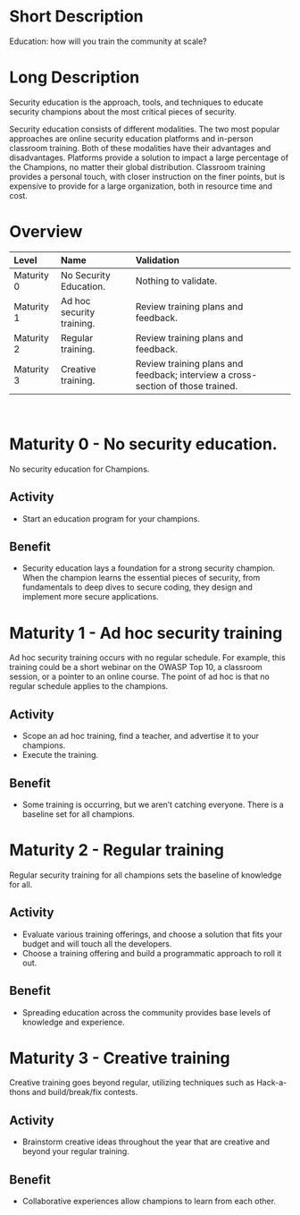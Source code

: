 # Short Description
Education: how will you train the community at scale?

# Long Description
Security education is the approach, tools, and techniques to educate security champions about the most critical pieces of security.

Security education consists of different modalities. The two most popular approaches are online security education platforms and in-person classroom training. Both of these modalities have their advantages and disadvantages. Platforms provide a solution to impact a large percentage of the Champions, no matter their global distribution. Classroom training provides a personal touch, with closer instruction on the finer points, but is expensive to provide for a large organization, both in resource time and cost.

# Overview

| Level | Name | Validation |
|:---|:---|:---|
| Maturity 0 | No Security Education. | Nothing to validate.
| Maturity 1 | Ad hoc security training. | Review training plans and feedback.
| Maturity 2 | Regular training. | Review training plans and feedback.
| Maturity 3 | Creative training. | Review training plans and feedback; interview a cross-section of those trained.

&nbsp;
# Maturity 0 - No security education.
No security education for Champions.

## Activity
* Start an education program for your champions.
  
## Benefit
* Security education lays a foundation for a strong security champion. When the champion learns the essential pieces of security, from fundamentals to deep dives to secure coding, they design and implement more secure applications.

# Maturity 1 - Ad hoc security training
Ad hoc security training occurs with no regular schedule. For example, this training could be a short webinar on the OWASP Top 10, a classroom session, or a pointer to an online course. The point of ad hoc is that no regular schedule applies to the champions.

## Activity
* Scope an ad hoc training, find a teacher, and advertise it to your champions.
* Execute the training. 

## Benefit
* Some training is occurring, but we aren’t catching everyone. There is a baseline set for all champions.

# Maturity 2 - Regular training
Regular security training for all champions sets the baseline of knowledge for all.

## Activity
* Evaluate various training offerings, and choose a solution that fits your budget and will touch all the developers.
* Choose a training offering and build a programmatic approach to roll it out.

## Benefit
* Spreading education across the community provides base levels of knowledge and experience.

# Maturity 3 - Creative training
Creative training goes beyond regular, utilizing techniques such as Hack-a-thons and build/break/fix contests.

## Activity
* Brainstorm creative ideas throughout the year that are creative and beyond your regular training.

## Benefit
* Collaborative experiences allow champions to learn from each other.
